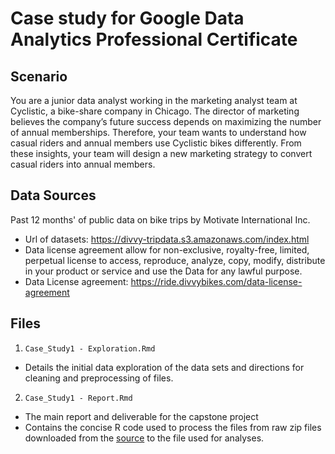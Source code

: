 # Case study for Google Data Analytics Professional Certificate

## Scenario
You are a junior data analyst working in the marketing analyst team at Cyclistic, a bike-share company in Chicago. The director of marketing believes the company’s future success depends on maximizing the number of annual memberships. Therefore, your team wants to understand how casual riders and annual members use Cyclistic bikes differently. From these insights, your team will design a new marketing strategy to convert casual riders into annual members.  

## Data Sources 

Past 12 months' of public data on bike trips by Motivate International Inc.   
- Url of datasets: https://divvy-tripdata.s3.amazonaws.com/index.html  
- Data license agreement allow for non-exclusive, royalty-free, limited, perpetual license to access, reproduce, analyze, copy, modify, distribute in your product or service and use the Data for any lawful purpose.   
- Data License agreement: https://ride.divvybikes.com/data-license-agreement  

## Files 

1. `Case_Study1 - Exploration.Rmd`
  - Details the initial data exploration of the data sets and directions for cleaning and preprocessing of files. 
 
2. `Case_Study1 - Report.Rmd`
  - The main report and deliverable for the capstone project 
  - Contains the concise R code used to process the files from raw zip files downloaded from the [source](https://divvy-tripdata.s3.amazonaws.com/index.html) to the file used for analyses. 
